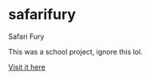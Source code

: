 # safarifury
Safari Fury

This was a school project, ignore this lol.

[Visit it here](https://ethan-joven.github.io/safarifury/)
